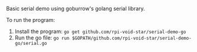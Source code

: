 Basic serial demo using goburrow's golang serial library.

To run the program:
1. Install the program: `go get github.com/rpi-void-star/serial-demo-go`
2. Run the go file: `go run $GOPATH/github.com/rpi-void-star/serial-demo-go/serial.go`
